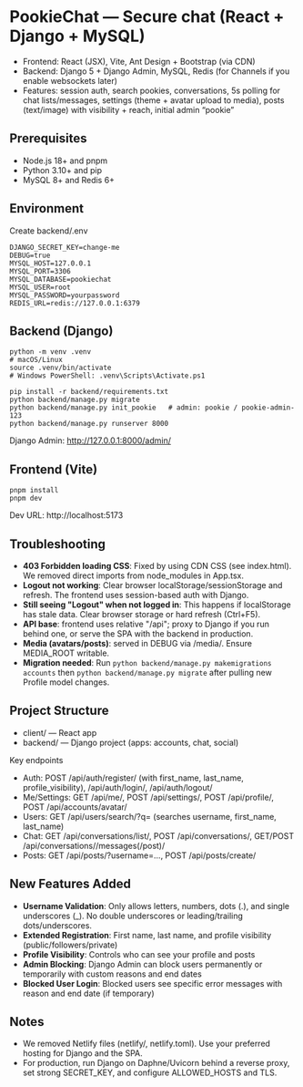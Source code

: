 # PookieChat — Secure chat (React + Django + MySQL)

- Frontend: React (JSX), Vite, Ant Design + Bootstrap (via CDN)
- Backend: Django 5 + Django Admin, MySQL, Redis (for Channels if you enable websockets later)
- Features: session auth, search pookies, conversations, 5s polling for chat lists/messages, settings (theme + avatar upload to media), posts (text/image) with visibility + reach, initial admin “pookie”

## Prerequisites

- Node.js 18+ and pnpm
- Python 3.10+ and pip
- MySQL 8+ and Redis 6+

## Environment

Create backend/.env

```
DJANGO_SECRET_KEY=change-me
DEBUG=true
MYSQL_HOST=127.0.0.1
MYSQL_PORT=3306
MYSQL_DATABASE=pookiechat
MYSQL_USER=root
MYSQL_PASSWORD=yourpassword
REDIS_URL=redis://127.0.0.1:6379
```

## Backend (Django)

```
python -m venv .venv
# macOS/Linux
source .venv/bin/activate
# Windows PowerShell: .venv\Scripts\Activate.ps1

pip install -r backend/requirements.txt
python backend/manage.py migrate
python backend/manage.py init_pookie   # admin: pookie / pookie-admin-123
python backend/manage.py runserver 8000
```

Django Admin: http://127.0.0.1:8000/admin/

## Frontend (Vite)

```
pnpm install
pnpm dev
```

Dev URL: http://localhost:5173

## Troubleshooting

- **403 Forbidden loading CSS**: Fixed by using CDN CSS (see index.html). We removed direct imports from node_modules in App.tsx.
- **Logout not working**: Clear browser localStorage/sessionStorage and refresh. The frontend uses session-based auth with Django.
- **Still seeing "Logout" when not logged in**: This happens if localStorage has stale data. Clear browser storage or hard refresh (Ctrl+F5).
- **API base**: frontend uses relative "/api"; proxy to Django if you run behind one, or serve the SPA with the backend in production.
- **Media (avatars/posts)**: served in DEBUG via /media/. Ensure MEDIA_ROOT writable.
- **Migration needed**: Run `python backend/manage.py makemigrations accounts` then `python backend/manage.py migrate` after pulling new Profile model changes.

## Project Structure

- client/ — React app
- backend/ — Django project (apps: accounts, chat, social)

Key endpoints

- Auth: POST /api/auth/register/ (with first_name, last_name, profile_visibility), /api/auth/login/, /api/auth/logout/
- Me/Settings: GET /api/me/, POST /api/settings/, POST /api/profile/, POST /api/accounts/avatar/
- Users: GET /api/users/search/?q= (searches username, first_name, last_name)
- Chat: GET /api/conversations/list/, POST /api/conversations/, GET/POST /api/conversations/<uuid>/messages(/post)/
- Posts: GET /api/posts/?username=..., POST /api/posts/create/

## New Features Added

- **Username Validation**: Only allows letters, numbers, dots (.), and single underscores (_). No double underscores or leading/trailing dots/underscores.
- **Extended Registration**: First name, last name, and profile visibility (public/followers/private)
- **Profile Visibility**: Controls who can see your profile and posts
- **Admin Blocking**: Django Admin can block users permanently or temporarily with custom reasons and end dates
- **Blocked User Login**: Blocked users see specific error messages with reason and end date (if temporary)

## Notes

- We removed Netlify files (netlify/, netlify.toml). Use your preferred hosting for Django and the SPA.
- For production, run Django on Daphne/Uvicorn behind a reverse proxy, set strong SECRET_KEY, and configure ALLOWED_HOSTS and TLS.

